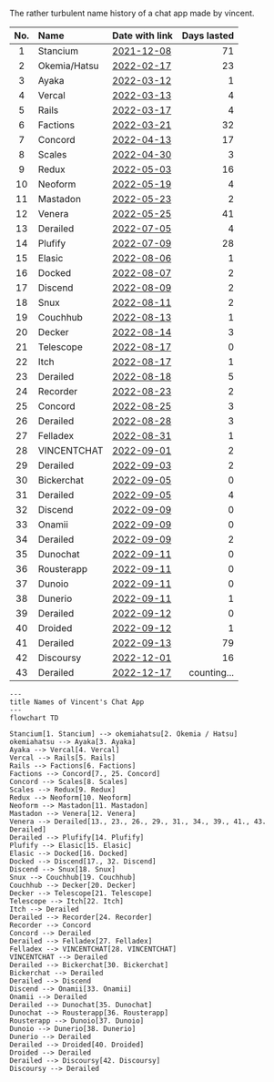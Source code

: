 The rather turbulent name history of a chat app made by vincent.

| No.| Name         | Date with link                                                                                              | Days lasted |
|:--:|:-------------|:------------------------------------------------------------------------------------------------------------|------------:|
|  1 | Stancium     | [2021-12-08](https://github.com/decker-archive/api/commit/d37cab03ecc9ce0c4343052464a8006837c2bbe6)         | 71          |
|  2 | Okemia/Hatsu | [2022-02-17](https://github.com/decker-archive/api/commit/bf0549264018319595e10b393a5762334cc4f31a)         | 23          |
|  3 | Ayaka        | [2022-03-12](https://github.com/concordchat/api-docs/commit/ea8034a983003808c6df91c6c49cc21e8f72d858)       | 1           |
|  4 | Vercal       | [2022-03-13](https://github.com/decker-archive/api/commit/050074b9ac3da41eb4852877b1ab46a0915c8817)         | 4           |
|  5 | Rails        | [2022-03-17](https://github.com/decker-archive/api/commit/08f8ecb45e20014627295e1bb54c1a2644301d2c)         | 4           |
|  6 | Factions     | [2022-03-21](https://github.com/concordchat/concord-api/commit/e539f7191fe8d70f9f8a77fb9a1b973541617a46)    | 32          |
|  7 | Concord      | [2022-04-13](https://canary.discord.com/channels/881118111967883295/881118112492191796/963795519711367168)  | 17          |
|  8 | Scales       | [2022-04-30](https://canary.discord.com/channels/881118111967883295/881118112492191796/969865722991869982)  | 3           |
|  9 | Redux        | [2022-05-03](https://canary.discord.com/channels/881118111967883295/969836504128036864/970955845695324190)  | 16          |
| 10 | Neoform      | [2022-05-19](https://github.com/concordchat/concord-api/commit/6c8003a077145dd9ae383b9b513fd685e6c2f066)    | 4           |
| 11 | Mastadon     | [2022-05-23](https://canary.discord.com/channels/881118111967883295/881118112492191796/978299567256797234)  | 2           |
| 12 | Venera       | [2022-05-25](https://canary.discord.com/channels/962194292296802334/962194292296802337/979015020316868669)  | 41          |
| 13 | Derailed     | [2022-07-05](https://github.com/decker-archive/backend/commit/7b6c9420a0267762e040e9a541f29a5747f96dcd)     | 4           |
| 14 | Plufify      | [2022-07-09](https://github.com/decker-archive/backend/commit/b174d2af013095bce4d06961e25f3e268b013b6f)     | 28          |
| 15 | Elasic       | [2022-08-06](https://github.com/deckerapp/decker-gateway/commit/c751b61b7da63877e231d15109d1358ddde11193)   | 1           |
| 16 | Docked       | [2022-08-07](https://canary.discord.com/channels/881118111967883295/881118112492191796/1005799500956323861) | 2           |
| 17 | Discend      | [2022-08-09](https://canary.discord.com/channels/962194292296802334/988243874201862144/1006538875981799484) | 2           |
| 18 | Snux         | [2022-08-11](https://canary.discord.com/channels/962194292296802334/988243874201862144/1007175454622490705) | 2           |
| 19 | Couchhub     | [2022-08-13](https://github.com/deckerapp/decker-api/commit/ec2e9e191c3f599d1c4fbd8e8736be458967c487)       | 1           |
| 20 | Decker       | [2022-08-14](https://canary.discord.com/channels/881118111967883295/881118112492191796/1008358169594048532) | 3           |
| 21 | Telescope    | [2022-08-17](https://prnt.sc/vKodrdgCix6M)                                                                  | 0           |
| 22 | Itch         | [2022-08-17](https://prnt.sc/FXkEyTVPULlS)                                                                  | 1           |
| 23 | Derailed     | [2022-08-18](https://prnt.sc/kBW_ttEEzPnh)                                                                  | 5           |
| 24 | Recorder     | [2022-08-23](https://prnt.sc/z8jW8QhW5lcL)                                                                  | 2           |
| 25 | Concord      | [2022-08-25](https://prnt.sc/WZSED6E4a934)                                                                  | 3           |
| 26 | Derailed     | [2022-08-28](https://prnt.sc/4Z6n3HfAwvUH)                                                                  | 3           |
| 27 | Felladex     | [2022-08-31](https://prnt.sc/Wv5QwdNWspzZ)                                                                  | 1           |
| 28 | VINCENTCHAT  | [2022-09-01](https://prnt.sc/NDmSsU1PWa4W)                                                                  | 2           |
| 29 | Derailed     | [2022-09-03](https://prnt.sc/7Lyr7dgc6zbn)                                                                  | 2           |
| 30 | Bickerchat   | [2022-09-05](https://prnt.sc/XBgDmvX8T8-a)                                                                  | 0           |
| 31 | Derailed     | [2022-09-05](https://prnt.sc/XVDv59_w4jKU)                                                                  | 4           |
| 32 | Discend      | [2022-09-09](https://prnt.sc/6lIYAbxxSDVA)                                                                  | 0           |
| 33 | Onamii       | [2022-09-09](https://prnt.sc/uq1wrYfPlPGW)                                                                  | 0           |
| 34 | Derailed     | [2022-09-09](https://prnt.sc/ToTSTSPMKZkF)                                                                  | 2           |
| 35 | Dunochat     | [2022-09-11](https://prnt.sc/ik8NJ2g_PEt1)                                                                  | 0           |
| 36 | Rousterapp   | [2022-09-11](https://prnt.sc/kNx-9Q7TH7U8)                                                                  | 0           |
| 37 | Dunoio       | [2022-09-11](https://prnt.sc/MwqicqyDApo7)                                                                  | 0           |
| 38 | Dunerio      | [2022-09-11](https://prnt.sc/m-f5x7_VAd_4)                                                                  | 1           |
| 39 | Derailed     | [2022-09-12](https://prnt.sc/-_Jk_i1zQVm4)                                                                  | 0           |
| 40 | Droided      | [2022-09-12](https://prnt.sc/TRxRfCQ703yA)                                                                  | 1           |
| 41 | Derailed     | [2022-09-13](https://prnt.sc/IuAJ5YERqv2D)                                                                  | 79          |
| 42 | Discoursy    | [2022-12-01](https://prnt.sc/ECAG_vXAaTWk)                                                                  | 16          |
| 43 | Derailed     | [2022-12-17](https://prnt.sc/Szu0qAShTQaH)                                                                  | counting... |


```mermaid
---
title Names of Vincent's Chat App
---
flowchart TD

Stancium[1. Stancium] --> okemiahatsu[2. Okemia / Hatsu]
okemiahatsu --> Ayaka[3. Ayaka]
Ayaka --> Vercal[4. Vercal]
Vercal --> Rails[5. Rails]
Rails --> Factions[6. Factions]
Factions --> Concord[7., 25. Concord]
Concord --> Scales[8. Scales]
Scales --> Redux[9. Redux]
Redux --> Neoform[10. Neoform]
Neoform --> Mastadon[11. Mastadon]
Mastadon --> Venera[12. Venera]
Venera --> Derailed[13., 23., 26., 29., 31., 34., 39., 41., 43. Derailed]
Derailed --> Plufify[14. Plufify]
Plufify --> Elasic[15. Elasic]
Elasic --> Docked[16. Docked]
Docked --> Discend[17., 32. Discend]
Discend --> Snux[18. Snux]
Snux --> Couchhub[19. Couchhub]
Couchhub --> Decker[20. Decker]
Decker --> Telescope[21. Telescope]
Telescope --> Itch[22. Itch]
Itch --> Derailed
Derailed --> Recorder[24. Recorder]
Recorder --> Concord
Concord --> Derailed
Derailed --> Felladex[27. Felladex]
Felladex --> VINCENTCHAT[28. VINCENTCHAT]
VINCENTCHAT --> Derailed
Derailed --> Bickerchat[30. Bickerchat]
Bickerchat --> Derailed
Derailed --> Discend
Discend --> Onamii[33. Onamii]
Onamii --> Derailed
Derailed --> Dunochat[35. Dunochat]
Dunochat --> Rousterapp[36. Rousterapp]
Rousterapp --> Dunoio[37. Dunoio]
Dunoio --> Dunerio[38. Dunerio]
Dunerio --> Derailed
Derailed --> Droided[40. Droided]
Droided --> Derailed
Derailed --> Discoursy[42. Discoursy]
Discoursy --> Derailed
```



